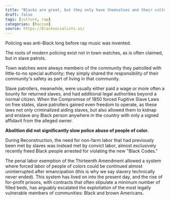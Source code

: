 ```yaml
---
title: "Blacks are great, but they only have themselves and their culture to blame when they get shot by cops. I support Black rights, but when they have songs about killing cops, don't blame them when they shoot back."
draft: false
tags: [culture, rap]
categories: [Racism]
source: https://blacksocialists.us/
---
```


Policing was anti-Black long before rap music was invented.  
  
The roots of modern policing exist not in town watches, as is often claimed, but in slave patrols.  
  
Town watches were always members of the community they patrolled with little-to-no special authority; they simply shared the responsibility of their community's safety as part of living in that community.  
  
Slave patrollers, meanwhile, were usually either paid a wage or more often a bounty for returned slaves, and had additional legal authorities beyond a normal citizen. When the Compromise of 1850 forced Fugitive Slave Laws on free states, slave patrollers gained even freedom to operate, as these laws not only criminalized aiding slaves, but also allowed them to kidnap and enslave any Black person anywhere in the country with only a signed affidavit from the alleged owner.  
  
**Abolition did not significantly slow police abuse of people of color.**  
  
During Reconstruction, the need for non-farm labor that had previously been met by slaves was instead met by convict labor, almost exclusively recently freed Black people arrested for violating the new "Black Codes."  
  
The penal labor exemption of the Thirteenth Amendment allowed a system where forced labor of people of colors could be continued almost uninterrupted after emancipation (this is why we say slavery technically never ended). This system has lived on into the present day, and the rise of for-profit prisons, with contracts that often stipulate a minimum number of filled beds, has arguably escalated the exploitation of the most legally vulnerable members of communities: Black and brown Americans.

